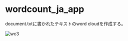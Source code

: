# wordcount_ja_app

document.txtに書かれたテキストのword cloudを作成する。

![wc3](https://user-images.githubusercontent.com/34742328/161122800-c45be4d1-f9c8-4fab-a196-0f9fdf93eb62.png)

